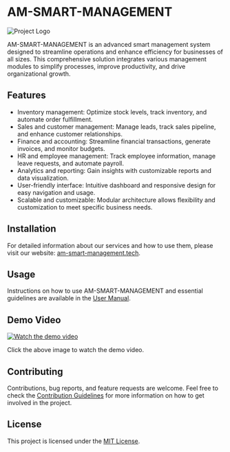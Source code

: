# AM-SMART-MANAGEMENT

![Project Logo](logo.png)

AM-SMART-MANAGEMENT is an advanced smart management system designed to streamline operations and enhance efficiency for businesses of all sizes. This comprehensive solution integrates various management modules to simplify processes, improve productivity, and drive organizational growth.

## Features

- Inventory management: Optimize stock levels, track inventory, and automate order fulfillment.
- Sales and customer management: Manage leads, track sales pipeline, and enhance customer relationships.
- Finance and accounting: Streamline financial transactions, generate invoices, and monitor budgets.
- HR and employee management: Track employee information, manage leave requests, and automate payroll.
- Analytics and reporting: Gain insights with customizable reports and data visualization.
- User-friendly interface: Intuitive dashboard and responsive design for easy navigation and usage.
- Scalable and customizable: Modular architecture allows flexibility and customization to meet specific business needs.

## Installation

For detailed information about our services and how to use them, please visit our website: [am-smart-management.tech]([[https://www.example.co](https://am-smart-management.tech/)m](https://am-smart-management.tech/)).
## Usage

Instructions on how to use AM-SMART-MANAGEMENT and essential guidelines are available in the [User Manual](user-manual.md).

## Demo Video

[![Watch the demo video](https://img.youtube.com/vi/JOckQPixyHo/0.jpg)](https://www.youtube.com/watch?v=JOckQPixyHo)

Click the above image to watch the demo video.

## Contributing

Contributions, bug reports, and feature requests are welcome. Feel free to check the [Contribution Guidelines](CONTRIBUTING.md) for more information on how to get involved in the project.

## License

This project is licensed under the [MIT License](LICENSE).
